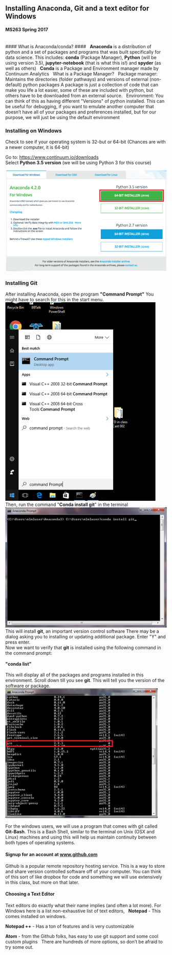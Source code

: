 <h2>Installing Anaconda, Git and a text editor for Windows </h2><h4>MS263 Spring 2017</h4>
<br>
#### What is Anaconda/conda? ####
 
<b>Anaconda</b> is a distribution of python and a set of packages and programs that was built specifically for data science.
This includes: <b>conda</b> (Package Manager), <b>Python</b> (will be using version 3.5), <b>jupyter-notebook</b> (that is what this is!) and  <b>spyder</b> (as well as others)
 
<b>Conda</b> is a Package and Environment manager made by Continuum Analytics
 
What is a Package Manager?
 
Package manager: Maintains the directories (folder pathways) and versions of external (non-default) python packages
A package is just a collection of code that can make you life a lot easier, some of these are included with python, but others have to be downloaded from an external source. 
 
Environment: You can think of this as having different "Versions" of python installed. This can be useful for debugging, if you want to emulate another computer that doesn’t have all of your packages and preferences installed, but for our purpose, we will just be using the default environment

### Installing on Windows ###
Check to see if your operating system is 32-but or 64-bit (Chances are with a newer computer, it is 64-bit)

Go to: https://www.continuum.io/downloads <br>
Select <b>Python 3.5 version</b> (we will be using Python 3 for this course)

![install_python3_win](images/install_python3_windows.png)

### Installing Git ###
After installing Anaconda, open the program <b>"Command Prompt"</b>
You might have to search for this in the start menu.
![cmd_prompt](images/comd_prompt_windows.png)<br>
Then, run the command "<b>Conda install git</b>" in the terminal
![conda_install_git](images/conda_install_git_wind.png)
This will install <b>git</b>, an important version control software  There may be a dialog asking you to installing or updating additional package. Enter "Y" and press enter.<br>
Now we want to verify that <b>git</b> is installed using the following command in the command prompt:<br><br>
<b>"conda list"</b>
<br><br>
This will display all of the packages and programs installed in this environment. Scroll down till you see <b>git</b>. This will tell you the version of the software or package.
![verify git windows](images/verify_git_windows.png)

For the windows users, we will use a program that comes with git called <b>Git-Bash</b>. This is a Bash Shell, similar to the terminal on Unix (OSX and Linux) machines and using this will help us maintain continuity between both types of operating systems.

#### Signup for an account at <a>www.github.com</a> ####
Github is a popular remote repository hosting service. This is a way to store and share version controlled software off of your computer. You can think of this sort of like dropbox for code and something we will use extensively in this class, but more on that later.

#### Choosing a Text Editor ####
Text editors do exactly what their name implies (and often a lot more).
For Windows here is a list non-exhaustive list of text editors, 
 
<b>Notepad</b> - This comes installed on windows.

<b>Notepad ++</b>  - Has a ton of features and is very customizable

<b>Atom</b> - from the Github folks, has easy to use git support and some cool custom plugins
 
There are hundreds of more options, so don’t be afraid to try some out.
